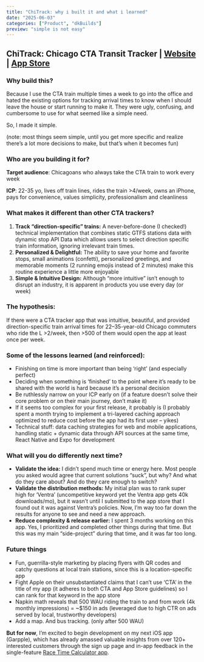 ```yaml
---
title: "ChiTrack: why i built it and what i learned"
date: "2025-06-03"
categories: ["Product", "dkBuilds"]
preview: "simple is not easy"
---
```


## ChiTrack: Chicago CTA Transit Tracker | [Website](https://www.chitrack.com/?utm_source=blog) | [App Store](https://apps.apple.com/us/app/chitrack-chicago-l-tracker/id6745131685)

### Why build this?
Because I use the CTA train multiple times a week to go into the office and hated the existing options for tracking arrival times to know when I should leave the house or start running to make it. They were ugly, confusing, and cumbersome to use for what seemed like a simple need.

So, I made it simple.

(note: most things seem simple, until you get more specific and realize there’s a lot more decisions to make, but that’s when it becomes fun)

### Who are you building it for?
**Target audience**: Chicagoans who always take the CTA train to work every week

**ICP**: 22-35 yo, lives off train lines, rides the train >4/week, owns an iPhone, pays for convenience, values simplicity, professionalism and cleanliness

### What makes it different than other CTA trackers?
1.	**Track “direction-specific” trains:** A never-before-done (I checked!) technical implementation that combines static GTFS stations data with dynamic stop API Data which allows users to select direction specific train information, ignoring irrelevant train times.
2.	**Personalized & Delightful:** The ability to save your home and favorite stops, small animations (confetti), personalized greetings, and memorable moments (2 running emojis instead of 2 minutes) make this routine experience a little more enjoyable
3.	**Simple & Intuitive Design:** Although “more intuitive” isn’t enough to disrupt an industry, it is apparent in products you use every day (or week)


### The hypothesis: 
If there were a CTA tracker app that was intuitive, beautiful, and provided direction-specific train arrival times for 22–35-year-old Chicago commuters who ride the L >2/week, then >500 of them would open the app at least once per week.


### Some of the lessons learned (and reinforced):
-	Finishing on time is more important than being ‘right’ (and especially perfect)
-	Deciding when something is ‘finished’ to the point where it’s ready to be shared with the world is hard because it’s a personal decision
-	Be ruthlessly narrow on your ICP early on (if a feature doesn’t solve their core problem or on their main journey, don’t make it)
-	If it seems too complex for your first release, it probably is (I probably spent a month trying to implement a tri-layered caching approach optimized to reduce cost before the app had its first user – yikes)
-	Technical stuff: data caching strategies for web and mobile applications, handling static + dynamic data through API sources at the same time, React Native and Expo for development


### What will you do differently next time?
-	**Validate the idea:** I didn’t spend much time or energy here. Most people you asked would agree that current solutions “suck”, but why? And what do they care about? And do they care enough to switch?
-	**Validate the distribution methods:** My initial plan was to rank super high for ‘Ventra’ (uncompetitive keyword yet the Ventra app gets 40k downloads/mo), but it wasn’t until I submitted to the app store that I found out it was against Ventra’s policies. Now, I’m way too far down the results for anyone to see and need a new approach.
-	**Reduce complexity & release earlier:** I spent 3 months working on this app. Yes, I prioritized and completed other things during that time. But this was my main “side-project” during that time, and it was far too long. 


### Future things 
-	Fun, guerrilla-style marketing by placing flyers with QR codes and catchy questions at local train stations, since this is a location-specific app
-	Fight Apple on their unsubstantiated claims that I can’t use ‘CTA’ in the title of my app (it adheres to both CTA and App Store guidelines) so I can rank for that keyword in the app store
-	Napkin math reveals that 500 WAU riding the train to and from work (4k monthly impressions) = ~$150 in ads (leveraged due to high CTR on ads served by local, trustworthy developers)
-	Add a map. And bus tracking. (only after 500 WAU)


**But for now**, I’m excited to begin development on my next iOS app (Garpple), which has already amassed valuable insights from over 120+ interested customers through the sign up page and in-app feedback in the single-feature [Race Time Calculator app](https://apps.apple.com/us/app/race-time-calculator/id6478423515).
